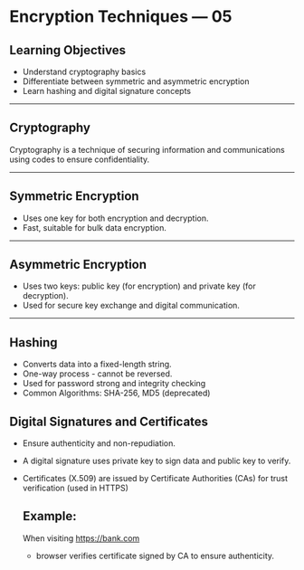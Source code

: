 #  Encryption Techniques — 05

##  Learning Objectives
- Understand cryptography basics  
- Differentiate between symmetric and asymmetric encryption  
- Learn hashing and digital signature concepts  

---

##  Cryptography
Cryptography is a technique of securing information and communications using codes to ensure confidentiality.

---

##  Symmetric Encryption
- Uses one key for both encryption and decryption.  
- Fast, suitable for bulk data encryption.  

---

##  Asymmetric Encryption
- Uses two keys: public key (for encryption) and private key (for decryption).  
- Used for secure key exchange and digital communication.  

---

##  Hashing
- Converts data into a fixed-length string.
- One-way process - cannot be reversed. 
- Used for password strong and integrity checking
- Common Algorithms: SHA-256, MD5 (deprecated)

## Digital Signatures and Certificates
- Ensure authenticity and non-repudiation.
- A digital signature uses private key to sign data and public key to verify.
- Certificates (X.509) are issued by Certificate Authorities (CAs) for trust verification (used in HTTPS)

  ## Example:

  When visiting https://bank.com
  - browser verifies  certificate signed by CA to ensure authenticity.
  

